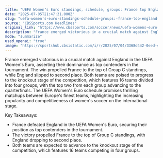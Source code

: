 ```yaml
---
title: "UEFA Women's Euro standings, schedule, groups: France top England in battle of contenders"
date: "2025-07-05T21:47:31.000Z"
slug: "uefa-women's-euro-standings-schedule-groups:-france-top-england-in-battle-of-contenders"
source: "CBSSports.com Headlines"
original_link: "https://www.cbssports.com/soccer/news/uefa-womens-euro-standings-schedule-groups-france-top-england-in-battle-of-contenders/"
description: "France emerged victorious in a crucial match against England in the UEFA Women's Euro, asserting their dominance and securing the top spot in Group C. The win positions both teams to advance to the knockout stage of the competition, featuring 16 teams divided into four groups. The UEFA Women's Euro schedule promises exciting matchups between top European teams, highlighting the growing popularity and competitiveness of women's soccer on the international stage."
mode: "summarize"
used_openai: "true"
image: "https://sportshub.cbsistatic.com/i/r/2025/07/04/3368d442-0eed-4e69-bf68-6ea4360696b9/thumbnail/1200x675/388c9a7843ab7f1aa55b188c05aa645b/untitled-design-2025-07-04t162831-426.png"
---
```


France emerged victorious in a crucial match against England in the UEFA Women's Euro, asserting their dominance as top contenders in the tournament. The win propelled France to the top of Group C standings, while England slipped to second place. Both teams are poised to progress to the knockout stage of the competition, which features 16 teams divided into four groups, with the top two from each group advancing to the quarterfinals. The UEFA Women's Euro schedule promises thrilling matchups between Europe's finest teams, highlighting the increasing popularity and competitiveness of women's soccer on the international stage.

Key Takeaways:
- France defeated England in the UEFA Women's Euro, securing their position as top contenders in the tournament.
- The victory propelled France to the top of Group C standings, with England dropping to second place.
- Both teams are expected to advance to the knockout stage of the competition, which features 16 teams competing in four groups.